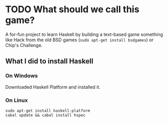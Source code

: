 TODO What should we call this game?
===============

A for-fun project to learn Haskell by building a text-based game something like
Hack from the old BSD games (`sudo apt-get install bsdgames`) or Chip's
Challenge.

## What I did to install Haskell

### On Windows

Downloaded Haskell Platform and installed it.

### On Linux

    sudo apt-get install haskell-platform
    cabal update && cabal install hspec
